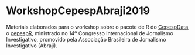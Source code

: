 # WorkshopCepespAbraji2019
Materiais elaborados para o workshop sobre o pacote de R do [CepespData](https://cepespdata.io/), o [cepespR](https://github.com/Cepesp-Fgv/cepesp-r), ministrado no 14º Congresso Internacional de Jornalismo Investigativo, promovido pela Associação Brasileira de Jornalismo Investigativo (Abraji). 


